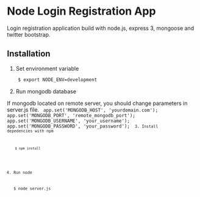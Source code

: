 Node Login Registration App
===========================

Login registration application build with node.js, express 3, mongoose and twitter bootstrap.

Installation
------------

1. Set environment variable
```bash
    $ export NODE_ENV=development
```
2. Run mongodb database

If mongodb located on remote server, you should change parameters in server.js file.
<code>
app.set('MONGODB_HOST', 'yourdomain.com');
app.set('MONGODB_PORT', 'remote_mongodb_port');
app.set('MONGODB_USERNAME', 'your_username');
app.set('MONGODB_PASSWORD', 'your_password');
<code>
3. Install depedencies with npm
```bash
    $ npm install
```
4. Run node
	
    $ node server.js


